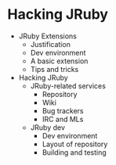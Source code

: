 Hacking JRuby
=============

* JRuby Extensions
  * Justification
  * Dev environment
  * A basic extension
  * Tips and tricks
* Hacking JRuby
  * JRuby-related services
    * Repository
    * Wiki
    * Bug trackers
    * IRC and MLs
  * JRuby dev
    * Dev environment
    * Layout of repository
    * Building and testing


